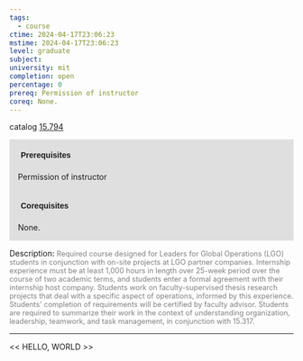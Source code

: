 ```yaml
---
tags:
  - course
ctime: 2024-04-17T23:06:23
mstime: 2024-04-17T23:06:23
level: graduate
subject: 
university: mit
completion: open
percentage: 0
prereq: Permission of instructor
coreq: None.
---
```


catalog [15.794](http://student.mit.edu/catalog/m15c.html#15.794)

<span style="display: block; padding: 15px; background-color: rgb(100, 100, 100, 0.2);"><font id="m_prereq1286_0" style="display: block; font-family: Arial, sans-serif; font-weight: bold; padding: 5px">Prerequisites</font><br><span id="prereq1286_0">Permission of instructor</span></span>
<span style="display: block; padding: 15px; background-color: rgb(100, 100, 100, 0.2);"><font id="m_coreq1286_0" style="display: block; font-family: Arial, sans-serif; font-weight: bold; padding: 5px">Corequisites</font><br><span id="coreq1286_0">None.</span></span>

<font style="">Description:</font>
<font style="color: grey; font-size: 0.8rem;">Required course designed for Leaders for Global Operations (LGO) students in conjunction with on-site projects at LGO partner companies. Internship experience must be at least 1,000 hours in length over 25-week period over the course of two academic terms, and students enter a formal agreement with their internship host company. Students work on faculty-supervised thesis research projects that deal with a specific aspect of operations, informed by this experience. Students' completion of requirements will be certified by faculty advisor. Students are required to summarize their work in the context of understanding organization, leadership, teamwork, and task management, in conjunction with 15.317.</font>



---

<< HELLO, WORLD >>
